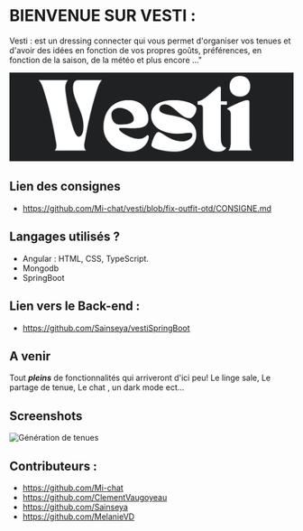# BIENVENUE SUR VESTI : 

Vesti : est un dressing connecter qui vous permet d'organiser vos tenues et d'avoir des idées en fonction de vos propres goûts, préférences, en fonction de la saison, de la météo et plus encore ..."

![Vesti](https://github.com/Mi-chat/vesti/blob/fix-outfit-otd/src/assets/img/logo/logoVestiWhite.png)


## Lien des consignes
+ https://github.com/Mi-chat/vesti/blob/fix-outfit-otd/CONSIGNE.md

## Langages utilisés ?

+ Angular : HTML, CSS, TypeScript.
+ Mongodb
+ SpringBoot 

## Lien vers le Back-end :
+ https://github.com/Sainseya/vestiSpringBoot

## A venir

Tout _**pleins**_ de fonctionnalités qui arriveront d'ici peu! Le linge sale, Le partage de tenue, Le chat , un dark mode ect...

## Screenshots 

![Génération de tenues](https://github.com/Mi-chat/vesti/blob/fix-outfit-otd/src/assets/img/logo/Capture%20d'ecrans/Capture%20d'%C3%A9cran%202023-06-13%20100404.png)


## Contributeurs : 
+ https://github.com/Mi-chat
+ https://github.com/ClementVaugoyeau
+ https://github.com/Sainseya
+ https://github.com/MelanieVD
















